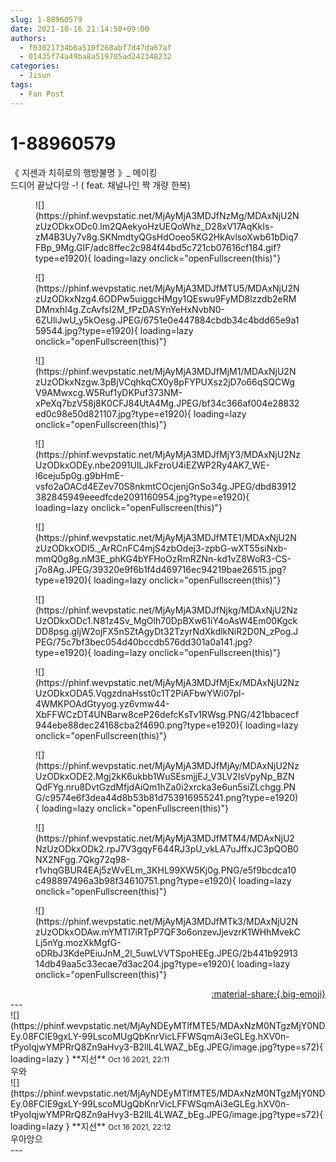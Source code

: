 ```yaml
---
slug: 1-88960579
date: 2021-10-16 21:14:50+09:00
authors:
  - f03021734b6a510f268abf7d47da67af
  - 01435f74a49ba8a519705ad242348232
categories:
  - Jisun
tags:
  - Fan Post
---
```


# 1-88960579

<div class="post-container" markdown="1">
<div class="content-container md-sidebar__scrollwrap" markdown="1">

《 지센과 치히로의 행방불명 》_ 메이킹<br>드디어 끝났다앙 -! ( feat. 채널나인 짝 개량 한복)
<figure markdown="1">
![](https://phinf.wevpstatic.net/MjAyMjA3MDJfNzMg/MDAxNjU2NzUzODkxODc0.lm2QAekyoHzUEQoWhz_D28xV17AqKkIs-zM4B3Uy7v8g.SKNmdtyQGsHdOoeo5KG2HkAvlsoXwb61bDiq7FBp_9Mg.GIF/adc8ffec2c984f44bd5c721cb07616cf184.gif?type=e1920){ loading=lazy onclick="openFullscreen(this)"}
</figure>

<figure markdown="1">
![](https://phinf.wevpstatic.net/MjAyMjA3MDJfMTU5/MDAxNjU2NzUzODkxNzg4.6ODPw5uiggcHMgy1QEswu9FyMD8lzzdb2eRMDMnxhI4g.ZcAvfsI2M_fPzDASYnYeHxNvbN0-6ZUliJwU_y5kOesg.JPEG/6751e0e447884cbdb34c4bdd65e9a159544.jpg?type=e1920){ loading=lazy onclick="openFullscreen(this)"}
</figure>

<figure markdown="1">
![](https://phinf.wevpstatic.net/MjAyMjA3MDJfMjM1/MDAxNjU2NzUzODkxNzgw.3pBjVCqhkqCX0y8pFYPUXsz2jD7o66qSQCWgV9AMwxcg.W5Ruf1yDKPuf373NM-xPeXq7bzV58j8K0CFJ84UtA4Mg.JPEG/bf34c366af004e28832ed0c98e50d821107.jpg?type=e1920){ loading=lazy onclick="openFullscreen(this)"}
</figure>

<figure markdown="1">
![](https://phinf.wevpstatic.net/MjAyMjA3MDJfMjY3/MDAxNjU2NzUzODkxODEy.nbe2091UlLJkFzroU4iEZWP2Ry4AK7_WE-l6ceju5p0g.g9bHmE-vsfo2aOACd4EZev70S8nkmtCOcjenjGnSo34g.JPEG/dbd83912382845949eeedfcde2091160954.jpg?type=e1920){ loading=lazy onclick="openFullscreen(this)"}
</figure>

<figure markdown="1">
![](https://phinf.wevpstatic.net/MjAyMjA3MDJfMTE1/MDAxNjU2NzUzODkxODI5._ArRCnFC4mjS4zbOdej3-zpbG-wXT55siNxb-mmQ0g8g.nM3E_phKG4bYFHoOzRmRZNn-kd1vZ8WoR3-CS-j7o8Ag.JPEG/39320e9f6b1f4d469716ec94219bae26515.jpg?type=e1920){ loading=lazy onclick="openFullscreen(this)"}
</figure>

<figure markdown="1">
![](https://phinf.wevpstatic.net/MjAyMjA3MDJfNjkg/MDAxNjU2NzUzODkxODc1.N81z4Sv_MgOlh70DpBXw61iY4oAsW4Em00KgckDD8psg.gIjW2ojFX5nSZtAgyDt32TzyrNdXkdlkNiR2D0N_zPog.JPEG/75c7bf3bec054d40bccdb576dd301a0a141.jpg?type=e1920){ loading=lazy onclick="openFullscreen(this)"}
</figure>

<figure markdown="1">
![](https://phinf.wevpstatic.net/MjAyMjA3MDJfMjEx/MDAxNjU2NzUzODkxODA5.VqgzdnaHsst0c1T2PiAFbwYWi07pl-4WMKPOAdGtyyog.yz6vmw44-XbFFWCzDT4UNBarw8ceP26defcKsTv1RWsg.PNG/421bbacecf944ebe88dec24168cba2f4690.png?type=e1920){ loading=lazy onclick="openFullscreen(this)"}
</figure>

<figure markdown="1">
![](https://phinf.wevpstatic.net/MjAyMjA3MDJfMjAy/MDAxNjU2NzUzODkxODE2.Mgj2kK6ukbb1WuSEsmjjEJ_V3LV2IsVpyNp_BZNQdFYg.nru8DvtGzdMfjdAiQm1hZa0i2xrcka3e6un5siZLchgg.PNG/c9574e6f3dea44d8b53b81d753916955241.png?type=e1920){ loading=lazy onclick="openFullscreen(this)"}
</figure>

<figure markdown="1">
![](https://phinf.wevpstatic.net/MjAyMjA3MDJfMTM4/MDAxNjU2NzUzODkxODk2.rpJ7V3gqyF644RJ3pU_vkLA7uJffxJC3pQOB0NX2NFgg.7Qkg72q98-r1vhqGBUR4EAj5zWvELm_3KHL99XW5Kj0g.PNG/e5f9bcdca10c498897496a3b98f34610751.png?type=e1920){ loading=lazy onclick="openFullscreen(this)"}
</figure>

<figure markdown="1">
![](https://phinf.wevpstatic.net/MjAyMjA3MDJfMTk3/MDAxNjU2NzUzODkxODAw.mYMTI7iRTpP7QF3o6onzevJjevzrK1WHhMvekCLj5nYg.mozXkMgfG-oDRbJ3KdePEiuJnM_2l_5uwLVVTSpoHEEg.JPEG/2b441b9291314db49aa5c33ecae7d3ac204.jpg?type=e1920){ loading=lazy onclick="openFullscreen(this)"}
</figure>


</div>
</div>

<div style="text-align: right;" markdown="1">
<a href="https://weverse.io/fromis9/fanpost/1-88960579" style="text-align: right;">:material-share:{.big-emoji}</a>
</div>
---

<div class="comments-container md-sidebar__scrollwrap" markdown="1">
<div class="comment" markdown="1">
<div class='id-container' markdown="1">
![](https://phinf.wevpstatic.net/MjAyNDEyMTlfMTE5/MDAxNzM0NTgzMjY0NDEy.08FClE9gxLY-99LscoMUgQbKnrVicLFFWSqmAi3eGLEg.hXV0n-tPyoIqjwYMPRrQ8Zn9aHvy3-B2llL4LWAZ_bEg.JPEG/image.jpg?type=s72){ loading=lazy }
**<span class="artist">지선</span>** <small>Oct 16 2021, 22:11</small><br>
</div>
<div class='comment-body' markdown="1">
우와
</div>
</div>
<div class="comment" markdown="1">
<div class='id-container' markdown="1">
![](https://phinf.wevpstatic.net/MjAyNDEyMTlfMTE5/MDAxNzM0NTgzMjY0NDEy.08FClE9gxLY-99LscoMUgQbKnrVicLFFWSqmAi3eGLEg.hXV0n-tPyoIqjwYMPRrQ8Zn9aHvy3-B2llL4LWAZ_bEg.JPEG/image.jpg?type=s72){ loading=lazy }
**<span class="artist">지선</span>** <small>Oct 16 2021, 22:12</small><br>
</div>
<div class='comment-body' markdown="1">
우아앙으
</div>
</div>
</div>
---
